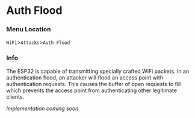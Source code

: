 # Auth Flood

### Menu Location
`WiFi`>`Attacks`>`Auth Flood`  

### Info
The ESP32 is capable of transmitting specially crafted WiFi packets. In an authentication flood, an attacker will flood an access point with authentication requests. This causes the buffer of open requests to fill which prevents the access point from authenticating other legitimate clients.

*Implementation coming soon*